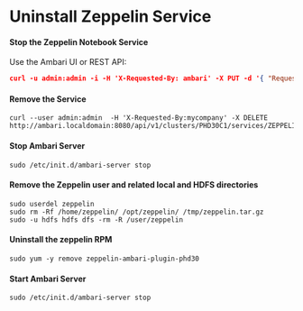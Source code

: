 # Uninstall Zeppelin Service

#### Stop the Zeppelin Notebook Service
Use the Ambari UI or REST API:
``` json
curl -u admin:admin -i -H 'X-Requested-By: ambari' -X PUT -d '{ "RequestInfo": {"context" :"Stop ZEPPELIN via REST"}, "Body": {"ServiceInfo": {"state": "INSTALLED"}}}' http://ambari.localdomain:8080/api/v1/clusters/PHD30C1/services/ZEPPELIN
```
#### Remove the Service
```
curl --user admin:admin  -H 'X-Requested-By:mycompany' -X DELETE http://ambari.localdomain:8080/api/v1/clusters/PHD30C1/services/ZEPPELIN
```
#### Stop Ambari Server
```
sudo /etc/init.d/ambari-server stop
```
#### Remove the Zeppelin user and related local and HDFS directories
```
sudo userdel zeppelin
sudo rm -Rf /home/zeppelin/ /opt/zeppelin/ /tmp/zeppelin.tar.gz 
sudo -u hdfs hdfs dfs -rm -R /user/zeppelin
```
#### Uninstall the zeppelin RPM
```
sudo yum -y remove zeppelin-ambari-plugin-phd30
```
#### Start Ambari Server
```
sudo /etc/init.d/ambari-server stop
```
